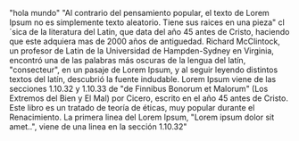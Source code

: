"hola mundo"
"Al contrario del pensamiento popular, el texto de Lorem Ipsum no es simplemente texto aleatorio. Tiene sus raices en una pieza"
cl´sica de la literatura del Latin, que data del año 45 antes de Cristo, haciendo que este adquiera mas de 2000 años de antiguedad.
Richard McClintock, un profesor de Latin de la Universidad de Hampden-Sydney en Virginia, encontró una de las palabras más oscuras
de la lengua del latín, "consecteur", en un pasaje de Lorem Ipsum, y al seguir leyendo distintos textos del latín, descubrió la
fuente indudable. Lorem Ipsum viene de las secciones 1.10.32 y 1.10.33 de "de Finnibus Bonorum et Malorum" (Los Extremos del Bien y
El Mal) por Cicero, escrito en el año 45 antes de Cristo. Este libro es un tratado de teoría de éticas, muy popular durante el
Renacimiento. La primera linea del Lorem Ipsum, "Lorem ipsum dolor sit amet..", viene de una linea en la sección 1.10.32" 
    